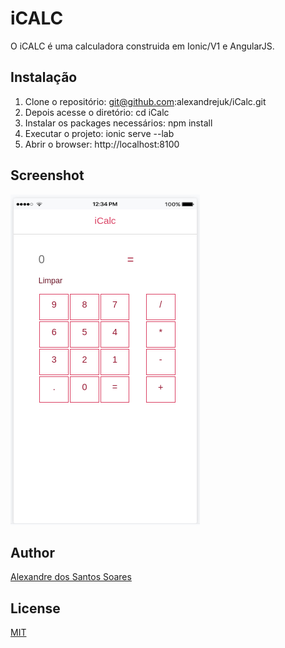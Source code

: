 # iCALC

O iCALC é uma calculadora construida em Ionic/V1 e AngularJS.


## Instalação

1. Clone o repositório: git@github.com:alexandrejuk/iCalc.git
2. Depois acesse o diretório: cd iCalc
3. Instalar os packages necessários: npm install
4. Executar o projeto: ionic serve --lab
5. Abrir o browser: http://localhost:8100

## Screenshot
![iCalcPage](./screenshots/iCalcPage.png)
   
## Author
[Alexandre dos Santos Soares](https://github.com/alexandrejuk)

## License
[MIT](https://github.com/alexandrejuk/iCalc/blob/master/LICENSE)

